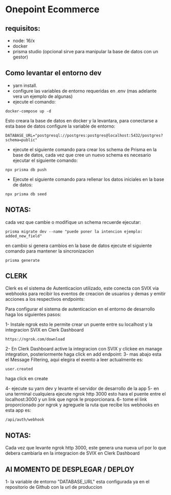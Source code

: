 # Onepoint Ecommerce

## requisitos:

- node: 16/x
- docker
- prisma studio (opcional sirve para manipular la base de datos con un gestor)

## Como levantar el entorno dev

- yarn install.
- configure las variables de entorno requeridas en .env (mas adelante vera un ejemplo de algunas)
- ejecute el comando:

```
docker-compose up -d
```

Esto creara la base de datos en docker y la levantara,
para conectarse a esta base de datos configure la variable de entorno:

```
DATABASE_URL="postgresql://postgres:postgres@localhost:5432/postgres?schema=public"
```

- ejecute el siguiente comando para crear los schema de Prisma en la base de datos, cada vez que cree un nuevo
  schema es necesario ejecutar el siguiente comando:

```
npx prisma db push
```

- Ejecute el siguiente comando para rellenar los datos iniciales en la base de datos:

```
npx prisma db seed
```

## NOTAS:

cada vez que cambie o modifique un schema recuerde ejecutar:

```
prisma migrate dev --name "puede poner la intencion ejemplo: added_new_field"
```

en cambio si genera cambios en la base de datos ejecute el siguiente comando para mantener la sincronizacion

```
prisma generate
```

## CLERK

Clerk es el sistema de Autenticacion utilizado, este conecta con SVIX via webhooks para recibir
los eventos de creacion de usuarios y demas y emitir acciones a los respectivos endpoints:

Para configurar el sistema de autenticacion en el entorno de desarrollo haga los siguientes pasos:

1- Instale ngrok esto le permite crear un puente entre su localhost y la integracion SVIX en Clerk Dashboard

```
https://ngrok.com/download

```

2- En Clerk Dashboard active la integracion con SVIX y clickee en manage integration, posteriormente haga click en add endpoint:
3- mas abajo esta el Message Filtering, aqui elegira el evento a leer actualmente es:

```
user.created
```

haga click en create

4- ejecute su yarn dev y levante el servidor de desarrollo de la app
5- en una terminal cualquiera ejecute ngrok http 3000 esto hara el puente entre el localhost:3000 y
un link que ngrok le proporcionara.
6- tome el link proporcionado por ngrok y agreguele la ruta que recibe los webhooks en esta app es:

```
/api/auth/webhook
```

## NOTAS:

Cada vez que levante ngrok http 3000, este genera una nueva url por lo que debera cambiarla en la
integracion de SVIX en Clerk Dashboard


## Al MOMENTO DE DESPLEGAR / DEPLOY
1- la variable de entorno "DATABASE_URL" esta configurada ya en el repositorio de Github con la url de produccion